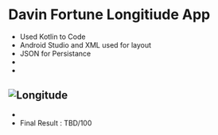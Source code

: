 # Davin Fortune Longitiude App

   

- Used Kotlin to Code
- Android Studio and XML used for layout
- JSON for Persistance
-
-

![Longitude](https://cdn.glitch.com/4be4b870-a1f4-45ed-97f0-ebf1becf0bcb%2Flogo.png?v=1583697708254)
-
-
- Final Result : TBD/100